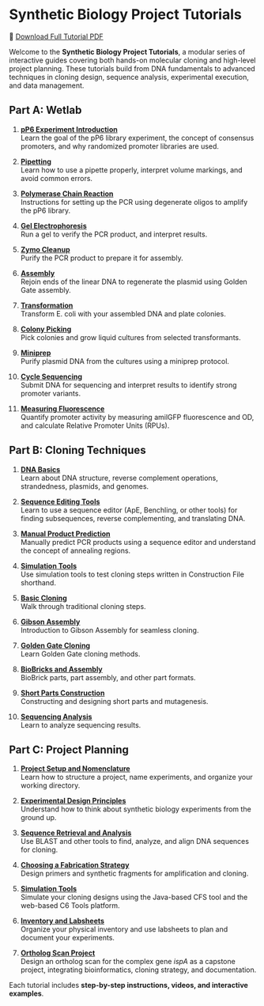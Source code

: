 # Synthetic Biology Project Tutorials

<p>📄 <a href="pdf/combined.pdf" target="_blank">Download Full Tutorial PDF</a></p>

Welcome to the **Synthetic Biology Project Tutorials**, a modular series of interactive guides covering both hands-on molecular cloning and high-level project planning. These tutorials build from DNA fundamentals to advanced techniques in cloning design, sequence analysis, experimental execution, and data management.

## Part A: Wetlab

1. **[pP6 Experiment Introduction](wetlab/intro.md)**  
   Learn the goal of the pP6 library experiment, the concept of consensus promoters, and why randomized promoter libraries are used.

2. **[Pipetting](wetlab/pipetting.md)**  
   Learn how to use a pipette properly, interpret volume markings, and avoid common errors.

3. **[Polymerase Chain Reaction](wetlab/pcr.md)**  
   Instructions for setting up the PCR using degenerate oligos to amplify the pP6 library.

4. **[Gel Electrophoresis](wetlab/gel.md)**  
   Run a gel to verify the PCR product, and interpret results.

5. **[Zymo Cleanup](wetlab/cleanup.md)**  
   Purify the PCR product to prepare it for assembly.

6. **[Assembly](wetlab/assembly.md)**  
   Rejoin ends of the linear DNA to regenerate the plasmid using Golden Gate assembly.

7. **[Transformation](wetlab/transformation.md)**  
   Transform E. coli with your assembled DNA and plate colonies.

8. **[Colony Picking](wetlab/pick.md)**  
   Pick colonies and grow liquid cultures from selected transformants.

9. **[Miniprep](wetlab/miniprep.md)**  
   Purify plasmid DNA from the cultures using a miniprep protocol.

10. **[Cycle Sequencing](wetlab/sequencing.md)**  
   Submit DNA for sequencing and interpret results to identify strong promoter variants.

11. **[Measuring Fluorescence](bestp.md)**  
   Quantify promoter activity by measuring amilGFP fluorescence and OD, and calculate Relative Promoter Units (RPUs).

## Part B: Cloning Techniques

1. **[DNA Basics](construction/dna_basics.md)**  
   Learn about DNA structure, reverse complement operations, strandedness, plasmids, and genomes.

2. **[Sequence Editing Tools](construction/sequence_tools.md)**  
   Learn to use a sequence editor (ApE, Benchling, or other tools) for finding subsequences, reverse complementing, and translating DNA.

3. **[Manual Product Prediction](construction/manual_prediction.md)**  
   Manually predict PCR products using a sequence editor and understand the concept of annealing regions.

4. **[Simulation Tools](construction/simulation_tools.md)**  
   Use simulation tools to test cloning steps written in Construction File shorthand.

5. **[Basic Cloning](construction/basic_cloning.md)**  
   Walk through traditional cloning steps.

6. **[Gibson Assembly](construction/gibson.md)**  
   Introduction to Gibson Assembly for seamless cloning.

7. **[Golden Gate Cloning](construction/golden_gate.md)**  
   Learn Golden Gate cloning methods.

8. **[BioBricks and Assembly](construction/biobricks.md)**  
   BioBrick parts, part assembly, and other part formats.

9. **[Short Parts Construction](construction/short_parts.md)**  
   Constructing and designing short parts and mutagenesis.  

10. **[Sequencing Analysis](construction/sequencing.md)**  
   Learn to analyze sequencing results.

## Part C: Project Planning

1. **[Project Setup and Nomenclature](planning/project_setup.md)**  
   Learn how to structure a project, name experiments, and organize your working directory.

2. **[Experimental Design Principles](planning/design_principles.md)**  
   Understand how to think about synthetic biology experiments from the ground up.

3. **[Sequence Retrieval and Analysis](planning/sequence_analysis.md)**  
   Use BLAST and other tools to find, analyze, and align DNA sequences for cloning.

4. **[Choosing a Fabrication Strategy](planning/oligo_design.md)**  
   Design primers and synthetic fragments for amplification and cloning.

5. **[Simulation Tools](planning/cfs_simulation.md)**  
   Simulate your cloning designs using the Java-based CFS tool and the web-based C6 Tools platform.

6. **[Inventory and Labsheets](planning/inventory_labsheets.md)**  
   Organize your physical inventory and use labsheets to plan and document your experiments.

7. **[Ortholog Scan  Project](planning/project_ispA.md)**  
   Design an ortholog scan for the complex gene *ispA* as a capstone project, integrating bioinformatics, cloning strategy, and documentation.

Each tutorial includes **step-by-step instructions, videos, and interactive examples**.
